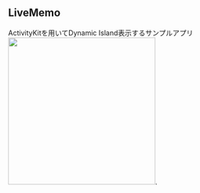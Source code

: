 ## LiveMemo
ActivityKitを用いてDynamic Island表示するサンプルアプリ
<img width="300" src="https://github.com/user-attachments/assets/525dfd03-13e0-4adb-873b-40231dd308cf" />. 
